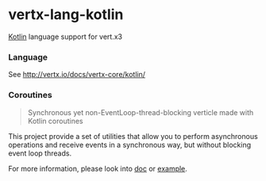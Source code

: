 vertx-lang-kotlin
========

[Kotlin](http://kotlinlang.org) language support for vert.x3

### Language

See http://vertx.io/docs/vertx-core/kotlin/

### Coroutines

> Synchronous yet non-EventLoop-thread-blocking verticle made with Kotlin coroutines

This project provide a set of utilities that allow you to perform asynchronous operations and receive events in a
synchronous way, but without blocking event loop threads.

For more information, please look into [doc](vertx-lang-kotlin-coroutines/src/main/asciidoc/kotlin/index.adoc) or
[example](vertx-lang-kotlin-coroutines/src/main/kotlin/examples/Example.kt).


